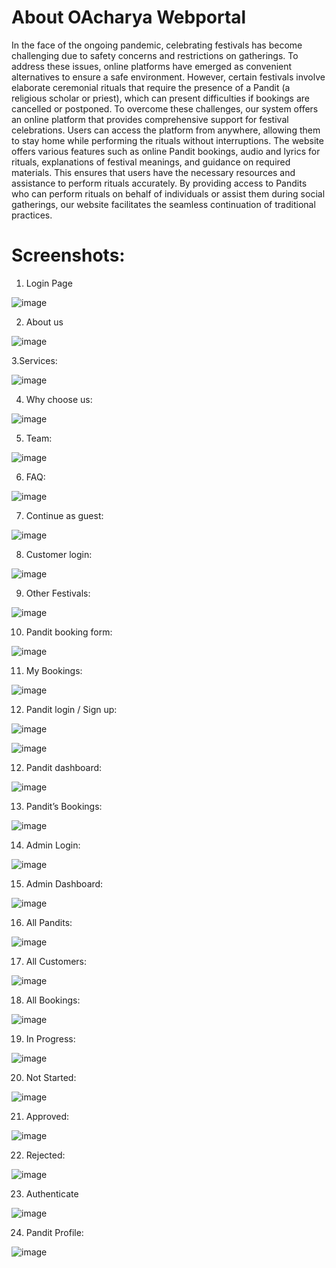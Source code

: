# About OAcharya Webportal

In the face of the ongoing pandemic, celebrating festivals has become challenging due to safety concerns and restrictions on gatherings. To address these issues, online platforms have emerged as convenient alternatives to ensure a safe environment. However, certain festivals involve elaborate ceremonial rituals that require the presence of a Pandit (a religious scholar or priest), which can present difficulties if bookings are cancelled or postponed. To overcome these challenges, our system offers an online platform that provides comprehensive support for festival celebrations. Users can access the platform from anywhere, allowing them to stay home while performing the rituals without interruptions. The website offers various features such as online Pandit bookings, audio and lyrics for rituals, explanations of festival meanings, and guidance on required materials. This ensures that users have the necessary resources and assistance to perform rituals accurately. By providing access to Pandits who can perform rituals on behalf of individuals or assist them during social gatherings, our website facilitates the seamless continuation of traditional practices.

# Screenshots: 

1. Login Page 

 ![image](https://github.com/bhushan-1501/OAcharya/assets/96251503/c6e63740-feb3-45b7-aa70-226be8a83506)

2. About us 
 
![image](https://github.com/bhushan-1501/OAcharya/assets/96251503/485ff30d-5c43-49e8-91e2-7ce1e637db70)

3.Services:   

![image](https://github.com/bhushan-1501/OAcharya/assets/96251503/12741c19-821f-4bcf-a704-85359da90c0d)

4. Why choose us:
 
![image](https://github.com/bhushan-1501/OAcharya/assets/96251503/8be9b864-bff7-4910-82fe-32b0e9a7999d)

5. Team:
 
![image](https://github.com/bhushan-1501/OAcharya/assets/96251503/bc26deeb-c624-4881-803e-c855fc1d2ae2)

6. FAQ:
 
![image](https://github.com/bhushan-1501/OAcharya/assets/96251503/ea2233fd-410d-4337-83f5-7517d21469e8)

7. Continue as guest:

![image](https://github.com/bhushan-1501/OAcharya/assets/96251503/8ec78c99-879e-40f4-ae2b-bf7418616d39)

8. Customer login:
 
![image](https://github.com/bhushan-1501/OAcharya/assets/96251503/c98f20a6-6986-4f45-af03-714823fffaaf)

9. Other Festivals:
 
![image](https://github.com/bhushan-1501/OAcharya/assets/96251503/5ea48e75-f635-484d-8d07-d7551cd3f270)

10. Pandit booking form:
 
 ![image](https://github.com/bhushan-1501/OAcharya/assets/96251503/320dedf1-7ada-472d-80c9-f11f621b3f66)

11. My Bookings:
 
![image](https://github.com/bhushan-1501/OAcharya/assets/96251503/7e2094da-e5dd-44c8-8e37-05537f2c318a)

12. Pandit login / Sign up:
 
![image](https://github.com/bhushan-1501/OAcharya/assets/96251503/c0666194-0909-4019-b122-7e0938f3c4c4)

![image](https://github.com/bhushan-1501/OAcharya/assets/96251503/673cd95c-29f3-43aa-baa4-f870f19f30d9)

12. Pandit dashboard:
 
![image](https://github.com/bhushan-1501/OAcharya/assets/96251503/7822d0dd-e2fa-4289-b49d-18d3c092b796)

13. Pandit’s Bookings:

![image](https://github.com/bhushan-1501/OAcharya/assets/96251503/dcf8aec9-a2e8-423e-b9fe-ed8bff163b4b)

14. Admin Login:
 
 ![image](https://github.com/bhushan-1501/OAcharya/assets/96251503/2c460b14-e5ae-4e03-9761-0ffe7d9daf18)

15. Admin Dashboard:
 
 ![image](https://github.com/bhushan-1501/OAcharya/assets/96251503/66586d84-b91a-402a-b40c-46b1aaa33fc7)

16. All Pandits:
 
![image](https://github.com/bhushan-1501/OAcharya/assets/96251503/3928b3cc-236d-4519-a99e-5e8f79c440de)

17. All Customers:

![image](https://github.com/bhushan-1501/OAcharya/assets/96251503/23490b34-3266-4745-978f-3a870226a320)


18. All Bookings:
 
![image](https://github.com/bhushan-1501/OAcharya/assets/96251503/f6ae4533-1ce5-45af-ba41-d31cec42be9e)

19. In Progress:
 
![image](https://github.com/bhushan-1501/OAcharya/assets/96251503/e145404a-0ad1-4d85-b1fe-b3d4f5e07965)

20. Not Started:
 
 ![image](https://github.com/bhushan-1501/OAcharya/assets/96251503/514c81f8-c7d6-4df2-96f7-5e85b752b712)

21. Approved:
 
![image](https://github.com/bhushan-1501/OAcharya/assets/96251503/e980cd95-b5dc-4420-b0ee-96e924bb3229)

22. Rejected:
 
 ![image](https://github.com/bhushan-1501/OAcharya/assets/96251503/91f218d6-8f6e-496a-b419-54ed891e78f2)


23. Authenticate  

![image](https://github.com/bhushan-1501/OAcharya/assets/96251503/57c1951d-1908-4bac-9ba9-29562970e59a)

24. Pandit Profile:
 
![image](https://github.com/bhushan-1501/OAcharya/assets/96251503/8cfbad78-71d7-4945-8c39-9e373055ff08)




